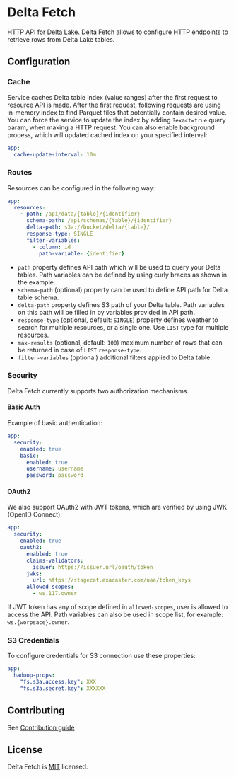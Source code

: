 # Delta Fetch

HTTP API for [Delta Lake](https://delta.io/). Delta Fetch allows to configure HTTP endpoints to retrieve rows from
Delta Lake tables.

## Configuration

### Cache
Service caches Delta table index (value ranges) after the first request to resource API is made.
After the first request, following requests are using in-memory index to find Parquet files
that potentially contain desired value. You can force the service to update the index by adding `?exact=true` query
param, when making a HTTP request. You can also enable background process, which will updated cached index
on your specified interval:

```yaml
app:
  cache-update-interval: 10m
```

### Routes
Resources can be configured in the following way:
```yaml
app:
  resources:
    - path: /api/data/{table}/{identifier}
      schema-path: /api/schemas/{table}/{identifier}
      delta-path: s3a://bucket/delta/{table}/
      response-type: SINGLE
      filter-variables:
        - column: id
          path-variable: {identifier}
```

- `path` property defines API path which will be used to query your Delta tables. Path variables can be defined by using curly braces as shown in the example.
- `schema-path` (optional) property can be used to define API path for Delta table schema.
- `delta-path` property defines S3 path of your Delta table. Path variables on this path will be filled in by variables provided in API path.
- `response-type` (optional, default: `SINGLE`) property defines weather to search for multiple resources, or a single one. Use `LIST` type for multiple resources.
- `max-results` (optional, default: `100`) maximum number of rows that can be returned in case of `LIST` `response-type`.
- `filter-variables` (optional) additional filters applied to Delta table.

### Security
Delta Fetch currently supports two authorization mechanisms.

#### Basic Auth
Example of basic authentication:
```yaml
app:
  security:
    enabled: true
    basic:
      enabled: true
      username: username
      password: password
```

#### OAuth2
We also support OAuth2 with JWT tokens, which are verified by using JWK (OpenID Connect):
```yaml
app:
  security:
    enabled: true
    oauth2:
      enabled: true
      claims-validators:
        issuer: https://issuer.url/oauth/token
      jwks:
        url: https://stagecat.exacaster.com/uaa/token_keys
      allowed-scopes:
        - ws.117.owner
```

If JWT token has any of scope defined in `allowed-scopes`, user is allowed to access the API.
Path variables can also be used in scope list, for example: `ws.{worpsace}.owner`.

### S3 Credentials
To configure credentials for S3 connection use these properties:

```yaml
app:
  hadoop-props:
    "fs.s3a.access.key": XXX
    "fs.s3a.secret.key": XXXXXX
```

## Contributing

See [Contribution guide](./docs/CONTRIBUTING.md)

## License

Delta Fetch is [MIT](./LICENSE.txt) licensed.
